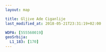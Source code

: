 ```yaml
---
layout: map

title: Gljive Ade Ciganlije
last_modified_at: 2018-05-21T23:31:19+02:00

WDPA: [555560019]
geoSrbija:
  L1_183: [170]
---
```

